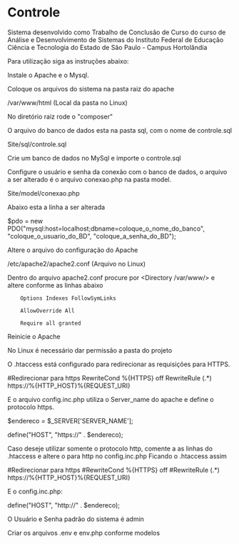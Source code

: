 # Controle
Sistema desenvolvido como Trabalho de Conclusão de Curso do curso de Análise e Desenvolvimento de Sistemas 
do Instituto Federal de Educação Ciência e Tecnologia do Estado de São Paulo - Campus Hortolândia

Para utilização siga as instruções abaixo:

Instale o Apache e o Mysql.

Coloque os arquivos do sistema na pasta raiz do apache

/var/www/html     (Local da pasta no Linux)

No diretório raiz rode o "composer"

O arquivo do banco de dados esta na pasta sql, com o nome de controle.sql

Site/sql/controle.sql

Crie um banco de dados no MySql e importe o controle.sql

Configure o usuário e senha da conexão com o banco de dados, o arquivo a ser alterado é o arquivo conexao.php na pasta model.

Site/model/conexao.php

Abaixo esta a linha a ser alterada

$pdo = new PDO("mysql:host=localhost;dbname=coloque_o_nome_do_banco", "coloque_o_usuario_do_BD", "coloque_a_senha_do_BD");

Altere o arquivo do configuração do Apache

/etc/apache2/apache2.conf    (Arquivo no Linux)

Dentro do arquivo apache2.conf procure por <Directory /var/www/> e altere conforme as linhas abaixo

        Options Indexes FollowSymLinks

        AllowOverride All

        Require all granted

Reinicie o Apache

No Linux é necessário dar permissão a pasta do projeto

O .htaccess está configurado para redirecionar as requisições para HTTPS.

#Redirecionar para https
RewriteCond %{HTTPS} off
RewriteRule (.*) https://%{HTTP_HOST}%{REQUEST_URI}

E o arquivo config.inc.php utiliza o Server_name do apache e define o protocolo https.

$endereco = $_SERVER['SERVER_NAME'];

define("HOST", "https://" . $endereco);

Caso deseje utilizar somente o protocolo http, comente a as linhas do .htaccess e altere o para http no config.inc.php
Ficando o .htaccess assim

#Redirecionar para https
#RewriteCond %{HTTPS} off
#RewriteRule (.*) https://%{HTTP_HOST}%{REQUEST_URI}

E o config.inc.php:

define("HOST", "http://" . $endereco);

O Usuário e Senha padrão do sistema é admin

Criar os arquivos .env e env.php conforme modelos
